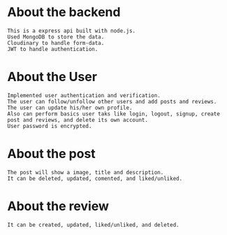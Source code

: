 # About the backend
    This is a express api built with node.js. 
    Used MongoDB to store the data.
    Cloudinary to handle form-data.
    JWT to handle authentication.

# About the User
    Implemented user authentication and verification.
    The user can follow/unfollow other users and add posts and reviews.
    The user can update his/her own profile.
    Also can perform basics user taks like login, logout, signup, create post and reviews, and delete its own account.
    User password is encrypted.

# About the post
    The post will show a image, title and description.
    It can be deleted, updated, comented, and liked/unliked.

# About the review
    It can be created, updated, liked/unliked, and deleted.
